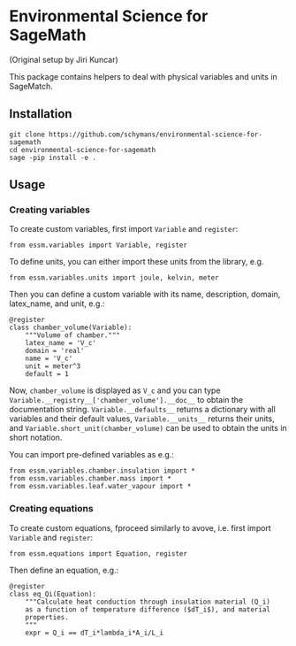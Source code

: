 # Environmental Science for SageMath

(Original setup by Jiri Kuncar)

This package contains helpers to deal with physical variables and units
in SageMatch.

## Installation

```
git clone https://github.com/schymans/environmental-science-for-sagemath
cd environmental-science-for-sagemath
sage -pip install -e .
```

## Usage

### Creating variables
To create custom variables, first import `Variable` and `register`:

```
from essm.variables import Variable, register
```

To define units, you can either import these units from the library,
e.g.

`from essm.variables.units import joule, kelvin, meter`

Then you can define a custom variable with its name, description, domain,
latex_name, and unit, e.g.:

```
@register
class chamber_volume(Variable):
    """Volume of chamber."""
    latex_name = 'V_c'
    domain = 'real'
    name = 'V_c'
    unit = meter^3
    default = 1
```

Now, `chamber_volume` is displayed as `V_c` and you can type
`Variable.__registry__['chamber_volume'].__doc__` to obtain the
documentation string.
`Variable.__defaults__` returns a dictionary with all variables and
their default values,
`Variable.__units__` returns their units, and
`Variable.short_unit(chamber_volume)` can be used to obtain the units
in short notation.

You can import pre-defined variables as e.g.:
```
from essm.variables.chamber.insulation import *
from essm.variables.chamber.mass import *
from essm.variables.leaf.water_vapour import *
```

### Creating equations
To create custom equations, fproceed similarly to avove, i.e. first import
`Variable` and `register`:

```
from essm.equations import Equation, register
```
Then define an equation, e.g.:
```
@register
class eq_Qi(Equation):
    """Calculate heat conduction through insulation material (Q_i)
    as a function of temperature difference ($dT_i$), and material
    properties.
    """
    expr = Q_i == dT_i*lambda_i*A_i/L_i
```
